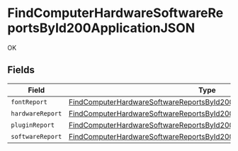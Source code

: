 # FindComputerHardwareSoftwareReportsById200ApplicationJSON

OK


## Fields

| Field                                                                                                                                                                         | Type                                                                                                                                                                          | Required                                                                                                                                                                      | Description                                                                                                                                                                   |
| ----------------------------------------------------------------------------------------------------------------------------------------------------------------------------- | ----------------------------------------------------------------------------------------------------------------------------------------------------------------------------- | ----------------------------------------------------------------------------------------------------------------------------------------------------------------------------- | ----------------------------------------------------------------------------------------------------------------------------------------------------------------------------- |
| `fontReport`                                                                                                                                                                  | [FindComputerHardwareSoftwareReportsById200ApplicationJSONFontReport](../../models/operations/findcomputerhardwaresoftwarereportsbyid200applicationjsonfontreport.md)         | :heavy_minus_sign:                                                                                                                                                            | N/A                                                                                                                                                                           |
| `hardwareReport`                                                                                                                                                              | [FindComputerHardwareSoftwareReportsById200ApplicationJSONHardwareReport](../../models/operations/findcomputerhardwaresoftwarereportsbyid200applicationjsonhardwarereport.md) | :heavy_minus_sign:                                                                                                                                                            | N/A                                                                                                                                                                           |
| `pluginReport`                                                                                                                                                                | [FindComputerHardwareSoftwareReportsById200ApplicationJSONPluginReport](../../models/operations/findcomputerhardwaresoftwarereportsbyid200applicationjsonpluginreport.md)     | :heavy_minus_sign:                                                                                                                                                            | N/A                                                                                                                                                                           |
| `softwareReport`                                                                                                                                                              | [FindComputerHardwareSoftwareReportsById200ApplicationJSONSoftwareReport](../../models/operations/findcomputerhardwaresoftwarereportsbyid200applicationjsonsoftwarereport.md) | :heavy_minus_sign:                                                                                                                                                            | N/A                                                                                                                                                                           |